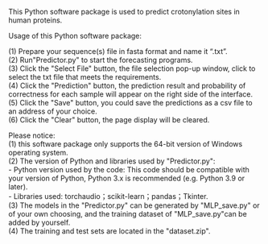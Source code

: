 This 	Python software package is used to predict crotonylation sites in human proteins.

Usage of this Python software package:

(1) Prepare your sequence(s) file in fasta format and name it “.txt”.<br>(2) Run"Predictor.py" to start the forecasting programs.<br>(3) Click the "Select File" button, the file selection pop-up window, click to select the txt file that meets the requirements.<br>(4) Click the "Prediction" button, the prediction result and probability of correctness for each sample will appear on the right side of the interface.<br>(5) Click the "Save" button, you could save the predictions as a csv file to an address of your choice.<br>(6) Click the "Clear" button, the page display will be cleared.

Please notice:<br>(1) this software package only supports the 64-bit version of Windows operating system.<br>(2) The version of Python and libraries used by "Predictor.py":<br>- Python version used by the code: This code should be compatible with your version of Python, Python 3.x is recommended (e.g. Python 3.9 or later).<br>- Libraries used: torchaudio；scikit-learn；pandas；Tkinter.<br>(3) The models in the "Predictor.py" can be generated by "MLP_save.py" or of your own choosing, and the training dataset of "MLP_save.py"can be added by yourself.<br>(4) The training and test sets are located in the "dataset.zip".
